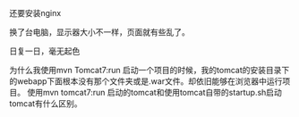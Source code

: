 还要安装nginx

换了台电脑，显示器大小不一样，页面就有些乱了。

日复一日，毫无起色

为什么我使用mvn Tomcat7:run 启动一个项目的时候，我的tomcat的安装目录下的webapp下面根本没有那个文件夹或是.war文件。却依旧能够在浏览器中运行项目。
使用mvn tomcat7:run 启动的tomcat和使用tomcat自带的startup.sh启动tomcat有什么区别。

